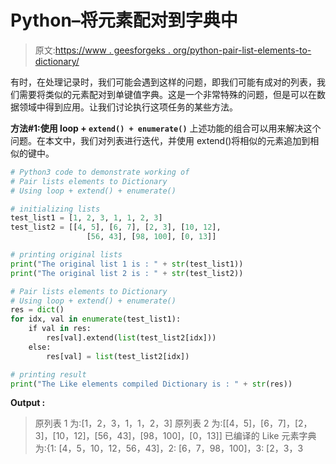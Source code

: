# Python–将元素配对到字典中

> 原文:[https://www . geesforgeks . org/python-pair-list-elements-to-dictionary/](https://www.geeksforgeeks.org/python-pair-lists-elements-to-dictionary/)

有时，在处理记录时，我们可能会遇到这样的问题，即我们可能有成对的列表，我们需要将类似的元素配对到单键值字典。这是一个非常特殊的问题，但是可以在数据领域中得到应用。让我们讨论执行这项任务的某些方法。

**方法#1:使用 loop + `extend() + enumerate()`**
上述功能的组合可以用来解决这个问题。在本文中，我们对列表进行迭代，并使用 extend()将相似的元素追加到相似的键中。

```py
# Python3 code to demonstrate working of 
# Pair lists elements to Dictionary
# Using loop + extend() + enumerate()

# initializing lists
test_list1 = [1, 2, 3, 1, 1, 2, 3]
test_list2 = [[4, 5], [6, 7], [2, 3], [10, 12], 
                 [56, 43], [98, 100], [0, 13]]

# printing original lists
print("The original list 1 is : " + str(test_list1))
print("The original list 2 is : " + str(test_list2))

# Pair lists elements to Dictionary
# Using loop + extend() + enumerate()
res = dict()
for idx, val in enumerate(test_list1):
    if val in res:
        res[val].extend(list(test_list2[idx]))
    else:
        res[val] = list(test_list2[idx])

# printing result 
print("The Like elements compiled Dictionary is : " + str(res)) 
```

**Output :**

> 原列表 1 为:[1，2，3，1，1，2，3]
> 原列表 2 为:[[4，5]，[6，7]，[2，3]，[10，12]，[56，43]，[98，100]，[0，13]]
> 已编译的 Like 元素字典为:{1: [4，5，10，12，56，43]，2: [6，7，98，100]，3: [2，3，3